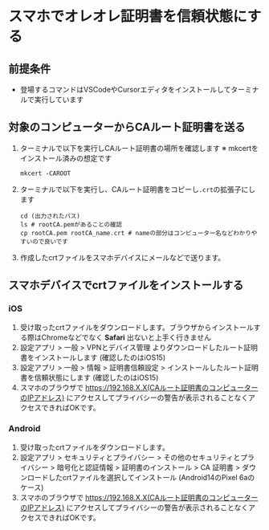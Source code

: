 # スマホでオレオレ証明書を信頼状態にする

## 前提条件

- 登場するコマンドはVSCodeやCursorエディタをインストールしてターミナルで実行しています

## 対象のコンピューターからCAルート証明書を送る

1. ターミナルで以下を実行しCAルート証明書の場所を確認します ※ mkcertをインストール済みの想定です
    ```
    mkcert -CAROOT
    ```
1. ターミナルで以下を実行し、CAルート証明書をコピーし`.crt`の拡張子にします
    ```
    cd (出力されたパス)
    ls # rootCA.pemがあることの確認
    cp rootCA.pem rootCA_name.crt # nameの部分はコンピューター名などわかりやすいので良いです
    ```
1. 作成したcrtファイルをスマホデバイスにメールなどで送ります。

## スマホデバイスでcrtファイルをインストールする

### iOS

1. 受け取ったcrtファイルをダウンロードします。ブラウザからインストールする際はChromeなどでなく **Safari** 出ないと上手く行きません
1. 設定アプリ > 一般 > VPNとデバイス管理 よりダウンロードしたルート証明書をインストールします (確認したのはiOS15)
1. 設定アプリ > 一般 > 情報 > 証明書信頼設定 > インストールしたルート証明書を信頼状態にします (確認したのはiOS15)
1. スマホのブラウザで https://192.168.X.X(CAルート証明書のコンピューターのIPアドレス) にアクセスしてプライバシーの警告が表示されることなくアクセスできればOKです。

### Android

1. 受け取ったcrtファイルをダウンロードします。
1. 設定アプリ > セキュリティとプライバシー > その他のセキュリティとプライバシー > 暗号化と認証情報 > 証明書のインストール > CA 証明書 > ダウンロードしたcrtファイルを選択してインストール (Android14のPixel 6aのケース)
1. スマホのブラウザで https://192.168.X.X(CAルート証明書のコンピューターのIPアドレス) にアクセスしてプライバシーの警告が表示されることなくアクセスできればOKです。